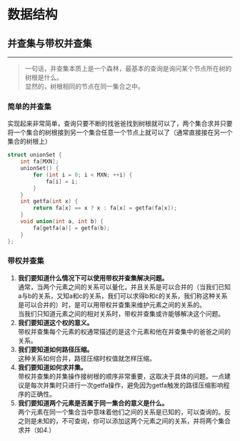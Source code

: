# 数据结构  
## 并查集与带权并查集  
***
> 一句话，并查集本质上是一个森林，最基本的查询是询问某个节点所在树的树根是什么。  
> 显然的，树根相同的节点在同一集合之中。  

### 简单的并查集  
实现起来非常简单，查询只要不断的找爸爸找到树根就可以了，两个集合求并只要将一个集合的树根接到另一个集合任意一个节点上就可以了（通常直接接在另一个集合的树根上）  
```c++
struct unionSet {
    int fa[MXN];
    unionSet() {
        for (int i = 0; i < MXN; ++i) {
            fa[i] = i;
        }
    }
    int getfa(int x) {
        return fa[x] == x ? x : fa[x] = getfa(fa[x]);
    }
    void union(int a, int b) {
        fa[getfa(a)] = getfa(b);
    }
};
```

### 带权并查集  
1. **我们要知道什么情况下可以使用带权并查集解决问题。**  
通常，当两个元素之间的关系可以量化，并且关系是可以合并的（当我们已知a与b的关系，又知a和c的关系，我们可以求得b和c的关系，我们称这种关系是可以合并的）时，是可以用带权并查集来维护元素之间的关系的。  
当我们只知道元素之间的相对关系时，带权并查集或许能够解决这个问题。  
2. **我们要知道这个权的意义。**  
带权并查集每个元素的权通常描述的是这个元素和他在并查集中的爸爸之间的关系。
3. **我们要知道如何路径压缩。**  
这种关系如何合并，路径压缩时权值就怎样压缩。  
4. **我们要知道如何求并集。**  
带权并查集的并集操作接树根的顺序非常重要，这取决于具体的问题。一点建议是每次并集时只进行一次getfa操作，避免因为getfa触发的路径压缩影响程序的正确性。
5. **我们要知道两个元素是否属于同一集合的意义是什么。**  
两个元素在同一个集合当中意味着他们之间的关系是已知的，可以查询的。反之则是未知的，不可查询，你可以添加这两个元素之间的关系，并将两个集合求并（如*4.*）  